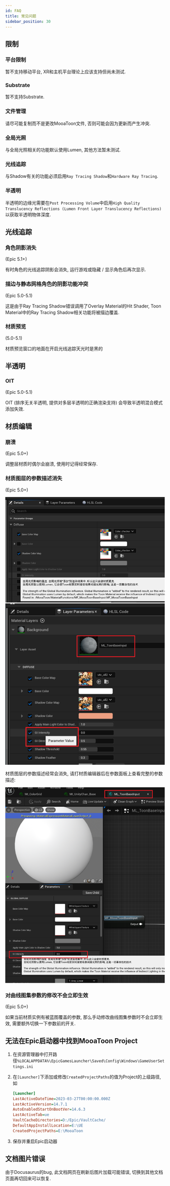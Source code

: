 ```yaml
---
id: FAQ
title: 常见问题
sidebar_position: 30
---
```

## 限制

### 平台限制

暂不支持移动平台, XR和主机平台理论上应该支持但尚未测试.

### Substrate

暂不支持Substrate.

### 文件管理

请尽可能复制而不是更改MooaToon文件, 否则可能会因为更新而产生冲突.

### 全局光照

与全局光照相关的功能默认使用Lumen, 其他方法暂未测试.

### 光线追踪

与Shadow有关的功能必须启用`Ray Tracing Shadow`和`Hardware Ray Tracing`.

### 半透明

半透明的边缘光需要在`Post Processing Volume`中启用`High Quality Translucency Reflections (Lumen Front Layer Translucency Reflections)` 以获取半透明物体深度.

## 光线追踪

### 角色阴影消失

(Epic 5.1+)

有时角色的光线追踪阴影会消失, 运行游戏或隐藏 / 显示角色后再次显示.

### 描边与静态网格角色的阴影功能冲突

(Epic 5.0-5.1)

这是由于Ray Tracing Shadow错误调用了Overlay Material的Hit Shader, Toon Material中的Ray Tracing Shadow相关功能将被描边覆盖.

### 材质预览

(5.0-5.1)

材质预览窗口的地面在开启光线追踪天光时是黑的

## 半透明

### OIT

(Epic 5.0-5.1)

OIT (排序无关半透明, 提供对多层半透明的正确渲染支持) 会导致半透明混合模式添加失效.

## 材质编辑

### 崩溃

(Epic 5.0+)

调整层材质时偶尔会崩溃, 使用时记得经常保存.



### 材质图层的参数描述消失

(Epic 5.0+)

![image-20230223225457143](./assets/image-20230223225457143.png)![image-20230223225748583](./assets/image-20230223225748583.png)

材质图层的参数描述经常会消失, 请打材质编辑器后在参数面板上查看完整的参数描述:

![image-20230223225635072](./assets/image-20230223225635072.png)

### 对曲线图集参数的修改不会立即生效

(Epic 5.0+)

如果当前材质实例有被蓝图覆盖的参数, 那么手动修改曲线图集参数时不会立即生效, 需要额外切换一下参数前的开关.

## 无法在Epic启动器中找到MooaToon Project

1. 在资源管理器中打开路径`%LOCALAPPDATA%\EpicGamesLauncher\Saved\Config\Windows\GameUserSettings.ini`

2. 在`[Launcher]`下添加或修改`CreatedProjectPaths`的值为Project的上级路径, 如

   ```ini
   [Launcher]
   LastActiveDateTime=2023-03-27T00:00:00.000Z
   LastActiveVersion=14.7.1
   AutoEnabledStartOnBootVer=14.6.3
   LastActiveTab=ue
   VaultCacheDirectories=D:/Epic/VaultCache/
   DefaultAppInstallLocation=E:\UE
   CreatedProjectPaths=E:\MooaToon
   ```

3. 保存并重启Epic启动器

## 文档图片错误

由于Docusaurus的bug, 此文档网页在刷新后图片加载可能错误, 切换到其他文档页面再切回来可以恢复.





